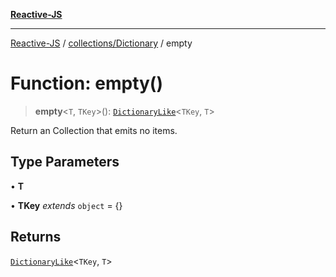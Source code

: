 [**Reactive-JS**](../../../README.md)

***

[Reactive-JS](../../../README.md) / [collections/Dictionary](../README.md) / empty

# Function: empty()

> **empty**\<`T`, `TKey`\>(): [`DictionaryLike`](../../interfaces/DictionaryLike.md)\<`TKey`, `T`\>

Return an Collection that emits no items.

## Type Parameters

• **T**

• **TKey** *extends* `object` = \{\}

## Returns

[`DictionaryLike`](../../interfaces/DictionaryLike.md)\<`TKey`, `T`\>
